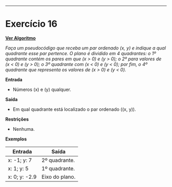 ---
# Exercício 16

[**Ver Algoritmo**](Algoritmo16.md)

*Faça um pseudocódigo que receba um par ordenado (x, y) e indique a qual quadrante esse par pertence. O plano é dividido em 4 quadrantes: o 1º quadrante contém os pares em que \(x > 0\) e \(y > 0\); o 2º para valores de \(x < 0\) e \(y > 0\); o 3º quadrante com \(x < 0\) e \(y < 0\); por fim, o 4º quadrante que representa os valores de \(x > 0\) e \(y < 0\).*

**Entrada**

- Números \(x\) e \(y\) qualquer.

**Saída**

- Em qual quadrante está localizado o par ordenado (\(x, y\)).

**Restrições**

- Nenhuma.

**Exemplos**

| Entrada     | Saída         |
|-------------|---------------|
| x: -1; y: 7 | 2º quadrante. |
| x: 1; y: 5  | 1º quadrante. |
| x: 0; y: -2.9 | Eixo do plano.|


